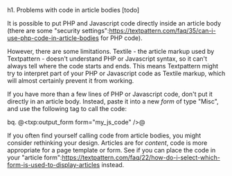 h1. Problems with code in article bodies [todo]

It is possible to put PHP and Javascript code directly inside an article body (there are some "security settings":https://textpattern.com/faq/35/can-i-use-php-code-in-article-bodies for PHP code).

However, there are some limitations.  Textile - the article markup used by Textpattern - doesn't understand PHP or Javascript syntax, so it can't always tell where the code starts and ends.  This means Textpattern might try to interpret part of your PHP or Javascript code as Textile markup, which will almost certainly prevent it from working.

If you have more than a few lines of PHP or Javascript code, don't put it directly in an article body.  Instead, paste it into a new _form_ of type "Misc", and use the following tag to call the code:

bq. @<txp:output_form form="my_js_code" />@

If you often find yourself calling code from article bodies, you might consider rethinking your design.  Articles are for _content_, code is more appropriate for a page template or form.  See if you can place the code in your "article form":https://textpattern.com/faq/22/how-do-i-select-which-form-is-used-to-display-articles instead.
